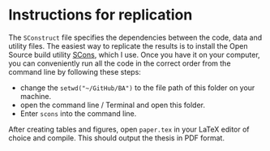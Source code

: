 # Instructions for replication

The `SConstruct` file specifies the dependencies between the code, data and utility files. The easiest way to replicate the results is to install the Open Source build utility [SCons](https://scons.org/pages/download.html), which I use. Once you have it on your computer, you can conveniently run all the code in the correct order from the command line by following these steps:
- change the `setwd("~/GitHub/BA")` to the file path of this folder on your machine.
- open the command line / Terminal and open this folder.
- Enter `scons` into the command line. 

After creating tables and figures, open `paper.tex` in your LaTeX editor of choice and compile. This should output the thesis in PDF format.
